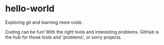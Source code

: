 # hello-world
Exploring git and learning more code.

Coding can be fun! With the right tools and interesting problems.
GitHub is the hub for those tools and 'problems', or sorry projects.
